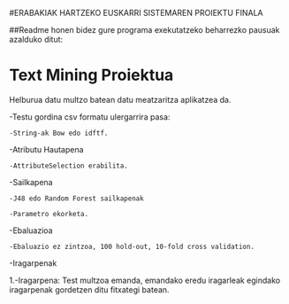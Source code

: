 #ERABAKIAK HARTZEKO EUSKARRI SISTEMAREN PROIEKTU FINALA

##Readme honen bidez gure programa exekutatzeko beharrezko pausuak azalduko ditut:

# Text Mining Proiektua

Helburua datu multzo batean datu meatzaritza aplikatzea da.

-Testu gordina csv formatu ulergarrira pasa:

	-String-ak Bow edo idftf.

-Atributu Hautapena

	-AttributeSelection erabilita.

-Sailkapena

	-J48 edo Random Forest sailkapenak
	
	-Parametro ekorketa.

-Ebaluazioa

	-Ebaluazio ez zintzoa, 100 hold-out, 10-fold cross validation.

-Iragarpenak

1.-Iragarpena: Test multzoa emanda, emandako eredu iragarleak egindako iragarpenak gordetzen ditu fitxategi batean.
	

